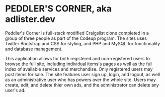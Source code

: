 # PEDDLER'S CORNER, aka adlister.dev

Peddler's Corner is full-stack modified Craigslist clone completed in a group of three people as part of the Codeup program. The sites uses Twitter Bootstrap and CSS for styling, and PHP and MySQL for functionality and database management.

This application allows for both registered and non-registered users to browse the full site, including individual items's pages as well as the full index of available services and merchandise. Only registered users may post items for sale. The site features user sign up, login, and logout, as well as an administrative user who has powers over the whole site. Users may create, edit, and delete thier own ads, and the administrator can delete any user's ad.




